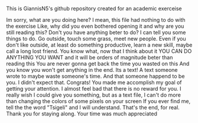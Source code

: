 This is GiannisN5's github repository created for an academic exerceise

Im sorry, what are you doing here?
I mean, this file had nothing to do with the exercise
Like, why did you even bothered opening it and why are you still reading this?
Don't you have anything beter to do? 
I can tell you some things to do. Go outside, touch some grass, meet new people.
Even if you don't like outside, at least do something productive, learn a new skill, maybe call a long lost friend.
You know what, now that I think about it YOU CAN DO ANYTHING YOU WANT and it will be orders of magnitude beter than reading this
You are never gonna get back the time you wasted on this
And you know you won't get anything in the end. Its a text! A text someone wrote to maybe waste someone's time.
And that someone happend to be you. I didn't expect that. Congrats! You made me accomplish my goal of getting your attention.
I almost feel bad that there is no reward for you. I really wish I could give you something, but as a text file, I can't do more than changing the colors of some pixels on your screen
If you ever find me, tell the the word "Tsigeli" and I will understand.
That's the end, for real. Thank you for staying along. Your time was much appreciated
